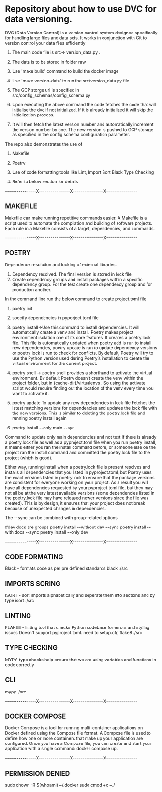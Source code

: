 # Repository about how to use DVC for data versioning.

DVC (Data Version Control) is a version control system designed specifically for handling large files and data sets. It works in conjunction with Git to version control your data files efficiently



1. The main code file is src-> version_data.py .

2. The data is to be stored in folder raw

3. Use 'make build' command to build the docker image

4. Use 'make version-data' to run the src/version_data.py file

5. The GCP storge url is specified in src/config_schemas/config_schema.py

6. Upon executing the above command the code fetches the code that will initialise the dvc if not initialized. If it is already initialized it will skip the initialization process.

7. It will then fetch the latest version number and automatically increment the version number by one. The new version is pushed to GCP storage as specified in the config schema configuration parameter.




The repo also demonstrates the use of

1. Makefile

2. Poetry

3. Use of code formatting tools like
Lint,
Import Sort
Black
Type Checking

4. Refer to below section for details




----------------X----------------X----------------X----------------
## MAKEFILE
Makefile can make running repetitive commands easier. A Makefile is a script used to automate the compilation and building of software projects.
Each rule in a Makefile consists of a target, dependencies, and commands.


----------------X----------------X----------------X----------------
## POETRY

Dependency resolution and locking of external libraries.

1. Dependency resolved. The final version is stored in lock file
2. Create dependency groups and install packages within a specific dependency group. For the test create one dependency group and for production another.

In the command line run the below command to create project.toml file

1. poetry init
2. specify dependencies in pyporject.toml file
3. poetry install->Use this command to install dependencies. It will automatically create a venv and install. Poetry makes project environment isolation one of its core features. It creates a poetry.lock file. This file is automatically updated when poetry add is run to install new dependencies,
poetry update is run to update dependency versions or poetry lock is run to check for conflicts. By default, Poetry will try to use the Python version used during Poetry’s installation to create the virtual environment for the current project.

4. poetry shell -> poetry shell provides a shorthand to activate the virtual environment. By default Poetry doesn't create the venv within the project folder, but in {cache-dir}/virtualenvs . So using the activate script would require finding out the location of the venv every time you want to activate it.

5. poetry update
To update any new dependencies in lock file
Fetches the latest matching versions for dependencies and updates the lock file with the new versions. This is similar to deleting the poetry.lock file and running poetry install again

6. poetry install --only main --syn

Command to update only main dependencies and not test If there is already a poetry.lock file as well as a pyproject.toml file when you run poetry install, it means either you ran the install command before, or someone else on the project ran the install command and committed the poetry.lock file to the project (which is good).

Either way, running install when a poetry.lock file is present resolves and installs all dependencies that you listed in pyproject.toml, but Poetry uses the exact versions listed in poetry.lock to ensure that the package versions are consistent for everyone working on your project. As a result you will have all dependencies requested by your pyproject.toml file, but they may not all be at the very latest available versions (some dependencies listed in the poetry.lock file may have released newer versions since the file was created). This is by design, it ensures that your project does not break because of unexpected changes in dependencies.

The --sync can be combined with group-related options:

#dev docs are groups
poetry install --without dev --sync
poetry install --with docs --sync
poetry install --only dev


----------------X----------------X----------------X----------------

## CODE FORMATING
Black - formats code as per pre defined standards
black ./src

## IMPORTS SORING
ISORT - sort imports alphabetically and seperate them into sections and by type
isort ./src

## LINTING
FLAKE8 - linting tool that checks Python codebase for errors and styling issues
Doesn't support pyproject.toml. need to setup.cfg
flake8 ./src

## TYPE CHECKING
MYPY-type checks help ensure that we are using variables and functions in code correctly

## CLI
mypy ./src


----------------X----------------X----------------X----------------
## DOCKER COMPOSE
Docker Compose is a tool for running multi-container applications on Docker defined using the Compose file format. A Compose file is used to define how one or more containers that make up your application are configured. Once you have a Compose file, you can create and start your application with a single command: docker compose up.



----------------X----------------X----------------X----------------
## PERMISSION DENIED

sudo chown -R $(whoami) ~/.docker
sudo cmod +x ~./